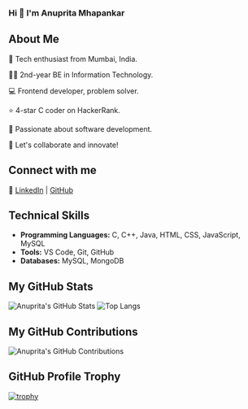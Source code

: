 ### Hi 👋 I'm Anuprita Mhapankar

## About Me

🚀 Tech enthusiast from Mumbai, India.

👨‍🎓 2nd-year BE in Information Technology.

💻 Frontend developer, problem solver.

⭐ 4-star C coder on HackerRank.

🌟 Passionate about software development.

🤝 Let's collaborate and innovate!

## Connect with me 
🔗 [LinkedIn](https://www.linkedin.com/in/anupritamhapankar) | [GitHub](https://github.com/Anuprita579)

## Technical Skills
- **Programming Languages:** C, C++, Java, HTML, CSS, JavaScript, MySQL
- **Tools:** VS Code, Git, GitHub
- **Databases:** MySQL, MongoDB

## My GitHub Stats
![Anuprita's GitHub Stats](https://github-readme-stats.vercel.app/api?username=Anuprita579&show_icons=true&count_private=true&theme=radical)
![Top Langs](https://github-readme-stats.vercel.app/api/top-langs/?username=Anuprita579&size_weight=0.5&count_weight=0.5)

## My GitHub Contributions
![Anuprita's GitHub Contributions](https://github-readme-streak-stats.herokuapp.com/?user=Anuprita579)

## GitHub Profile Trophy
[![trophy](https://github-profile-trophy.vercel.app/?username=Anuprita579&theme=onedark)](https://github.com/ryo-ma/github-profile-trophy)




